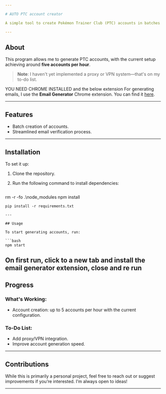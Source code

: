 ```yaml
---

# AUTO PTC account creator

A simple tool to create Pokémon Trainer Club (PTC) accounts in batches.

---
```


## About

This program allows me to generate PTC accounts, with the current setup achieving around **five accounts per hour**. 

> **Note**: I haven't yet implemented a proxy or VPN system—that's on my to-do list. 

YOU NEED CHROME INSTALLED
and the below extension
For generating emails, I use the **Email Generator** Chrome extension. You can find it [here](https://chromewebstore.google.com/detail/email-generator/nopbpkakbijkbhfcofpmfkdkdgbcjpec?hl=en).

---

## Features

- Batch creation of accounts.
- Streamlined email verification process.

---

## Installation

To set it up:

1. Clone the repository.
2. Run the following command to install dependencies:

   ```bash
rm -r -fo .\node_modules
npm install

   ```
pip install -r requirements.txt

---

## Usage

To start generating accounts, run:

```bash
npm start
```
On first run, click to a new tab and install the email generator extension, close and re run
---

## Progress

### What's Working:
- Account creation: up to 5 accounts per hour with the current configuration.

### To-Do List:
- Add proxy/VPN integration.
- Improve account generation speed.

---

## Contributions

While this is primarily a personal project, feel free to reach out or suggest improvements if you’re interested. I’m always open to ideas!

---